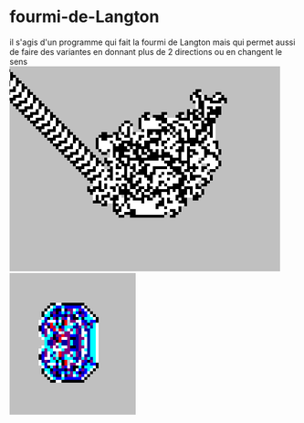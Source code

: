 # fourmi-de-Langton
il s'agis d'un programme qui fait la fourmi de Langton mais qui permet aussi de faire des variantes en donnant plus de 2 directions ou en changent le sens 
<br>
![alt text](https://github.com/Hyrhoo/fourmi-de-Langton/blob/main/img/Capture%20d’écran%202023-02-07%20172854.png)
![alt text](https://github.com/Hyrhoo/fourmi-de-Langton/blob/main/img/Capture%20d’écran%202023-02-07%20173851.png)
